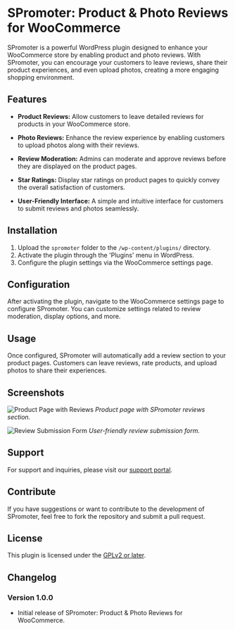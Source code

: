 # SPromoter: Product & Photo Reviews for WooCommerce

SPromoter is a powerful WordPress plugin designed to enhance your WooCommerce store by enabling product and photo reviews. With SPromoter, you can encourage your customers to leave reviews, share their product experiences, and even upload photos, creating a more engaging shopping environment.

## Features

- **Product Reviews:** Allow customers to leave detailed reviews for products in your WooCommerce store.
  
- **Photo Reviews:** Enhance the review experience by enabling customers to upload photos along with their reviews.

- **Review Moderation:** Admins can moderate and approve reviews before they are displayed on the product pages.

- **Star Ratings:** Display star ratings on product pages to quickly convey the overall satisfaction of customers.

- **User-Friendly Interface:** A simple and intuitive interface for customers to submit reviews and photos seamlessly.

## Installation

1. Upload the `spromoter` folder to the `/wp-content/plugins/` directory.
2. Activate the plugin through the 'Plugins' menu in WordPress.
3. Configure the plugin settings via the WooCommerce settings page.

## Configuration

After activating the plugin, navigate to the WooCommerce settings page to configure SPromoter. You can customize settings related to review moderation, display options, and more.

## Usage

Once configured, SPromoter will automatically add a review section to your product pages. Customers can leave reviews, rate products, and upload photos to share their experiences.

## Screenshots

![Product Page with Reviews](screenshots/product-page-reviews.png)
*Product page with SPromoter reviews section.*

![Review Submission Form](screenshots/review-submission-form.png)
*User-friendly review submission form.*

## Support

For support and inquiries, please visit our [support portal](https://your-plugin-support.com).

## Contribute

If you have suggestions or want to contribute to the development of SPromoter, feel free to fork the repository and submit a pull request.

## License

This plugin is licensed under the [GPLv2 or later](https://www.gnu.org/licenses/gpl-2.0.html).

## Changelog

### Version 1.0.0
- Initial release of SPromoter: Product & Photo Reviews for WooCommerce.